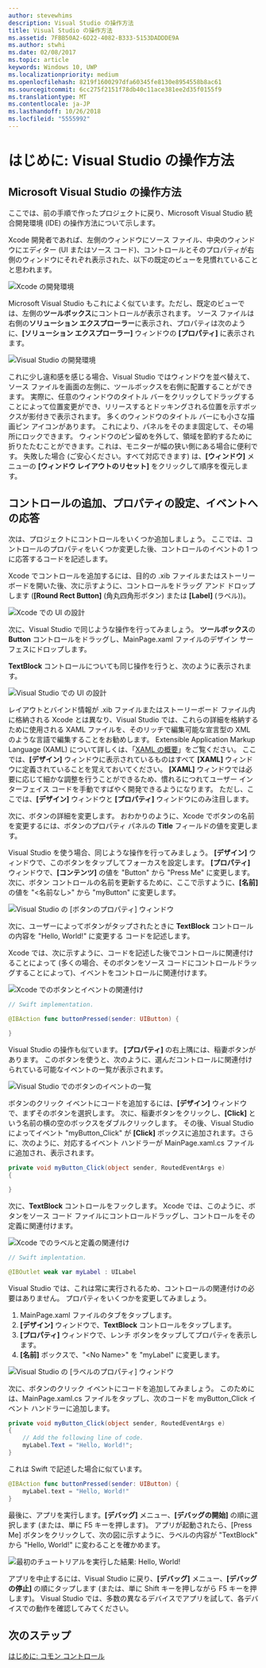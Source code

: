 ```yaml
---
author: stevewhims
description: Visual Studio の操作方法
title: Visual Studio の操作方法
ms.assetid: 7FBB50A2-6D22-4082-B333-5153DADDDE9A
ms.author: stwhi
ms.date: 02/08/2017
ms.topic: article
keywords: Windows 10, UWP
ms.localizationpriority: medium
ms.openlocfilehash: 8219f1600297dfa60345fe8130e8954558b8ac61
ms.sourcegitcommit: 6cc275f2151f78db40c11ace381ee2d35f0155f9
ms.translationtype: MT
ms.contentlocale: ja-JP
ms.lasthandoff: 10/26/2018
ms.locfileid: "5555992"
---
```

# <a name="getting-started-getting-around-in-visual-studio"></a>はじめに: Visual Studio の操作方法


## <a name="getting-around-in-microsoft-visual-studio"></a>Microsoft Visual Studio の操作方法

ここでは、前の手順で作ったプロジェクトに戻り、Microsoft Visual Studio 統合開発環境 (IDE) の操作方法について示します。

Xcode 開発者であれば、左側のウィンドウにソース ファイル、中央のウィンドウにエディター (UI またはソース コード)、コントロールとそのプロパティが右側のウィンドウにそれぞれ表示された、以下の既定のビューを見慣れていることと思われます。

![Xcode の開発環境](images/ios-to-uwp/xcode-ide.png)

Microsoft Visual Studio もこれによく似ています。ただし、既定のビューでは、左側の**ツールボックス**にコントロールが表示されます。 ソース ファイルは右側の**ソリューション エクスプローラー**に表示され、プロパティは次のように、**[ソリューション エクスプローラー]** ウィンドウの **[プロパティ]** に表示されます。

![Visual Studio の開発環境](images/ios-to-uwp/vs-ide.png)

これに少し違和感を感じる場合、Visual Studio ではウィンドウを並べ替えて、ソース ファイルを画面の左側に、ツールボックスを右側に配置することができます。 実際に、任意のウィンドウのタイトル バーをクリックしてドラッグすることによって位置変更ができ、リリースするとドッキングされる位置を示すボックスが影付きで表示されます。 多くのウィンドウのタイトル バーにも小さな描画ピン アイコンがあります。 これにより、パネルをそのまま固定して、その場所にロックできます。 ウィンドウのピン留めを外して、領域を節約するために折りたたむことができます。これは、モニターが幅の狭い側にある場合に便利です。 失敗した場合 (ご安心ください。すべて対応できます) は、**[ウィンドウ]** メニューの **[ウィンドウ レイアウトのリセット]** をクリックして順序を復元します。

## <a name="adding-controls-setting-their-properties-and-responding-to-events"></a>コントロールの追加、プロパティの設定、イベントへの応答

次は、プロジェクトにコントロールをいくつか追加しましょう。 ここでは、コントロールのプロパティをいくつか変更した後、コントロールのイベントの 1 つに応答するコードを記述します。

Xcode でコントロールを追加するには、目的の .xib ファイルまたはストーリーボードを開いた後、次に示すように、コントロールをドラッグ アンド ドロップします (**[Round Rect Button]** (角丸四角形ボタン) または **[Label]** (ラベル))。

![Xcode での UI の設計](images/ios-to-uwp/xcode-add-button-label.png)

次に、Visual Studio で同じような操作を行ってみましょう。 **ツールボックス**の **Button** コントロールをドラッグし、MainPage.xaml ファイルのデザイン サーフェスにドロップします。

**TextBlock** コントロールについても同じ操作を行うと、次のように表示されます。

![Visual Studio での UI の設計](images/ios-to-uwp/vs-add-button-label.png)

レイアウトとバインド情報が .xib ファイルまたはストーリーボード ファイル内に格納される Xcode とは異なり、Visual Studio では、これらの詳細を格納するために使用される XAML ファイルを、そのリッチで編集可能な宣言型の XML のような言語で編集することをお勧めします。 Extensible Application Markup Language (XAML) について詳しくは、「[XAML の概要](https://msdn.microsoft.com/library/windows/apps/mt185595)」をご覧ください。 ここでは、**[デザイン]** ウィンドウに表示されているものはすべて **[XAML]** ウィンドウに定義されていることを覚えておいてください。 **[XAML]** ウィンドウでは必要に応じて細かな調整を行うことができるため、慣れるにつれてユーザー インターフェイス コードを手動ですばやく開発できるようになります。 ただし、ここでは、**[デザイン]** ウィンドウと **[プロパティ]** ウィンドウにのみ注目します。

次に、ボタンの詳細を変更します。 おわかりのように、Xcode でボタンの名前を変更するには、ボタンのプロパティ パネルの **Title** フィールドの値を変更します。

Visual Studio を使う場合、同じような操作を行ってみましょう。 **[デザイン]** ウィンドウで、このボタンをタップしてフォーカスを設定します。 **[プロパティ]** ウィンドウで、**[コンテンツ]** の値を "Button" から "Press Me" に変更します。 次に、ボタン コントロールの名前を更新するために、ここで示すように、**[名前]** の値を "&lt;名前なし&gt;" から "myButton" に変更します。

![Visual Studio の [ボタンのプロパティ] ウィンドウ](images/ios-to-uwp/vs-button-properties.png)

次に、ユーザーによってボタンがタップされたときに **TextBlock** コントロールの内容を "Hello, World!" に変更する コードを記述します。

Xcode では、次に示すように、コードを記述した後でコントロールに関連付けることによって (多くの場合、そのボタンをソース コードにコントロールドラッグすることによって)、イベントをコントロールに関連付けます。

![Xcode でのボタンとイベントの関連付け](images/ios-to-uwp/xcode-add-button-event.png)

```swift
// Swift implementation.

@IBAction func buttonPressed(sender: UIButton) {
    
}
```

Visual Studio の操作も似ています。 **[プロパティ]** の右上隅には、稲妻ボタンがあります。 このボタンを使うと、次のように、選んだコントロールに関連付けられている可能なイベントの一覧が表示されます。

![Visual Studio でのボタンのイベントの一覧](images/ios-to-uwp/vs-button-event.png)

ボタンのクリック イベントにコードを追加するには、**[デザイン]** ウィンドウで、まずそのボタンを選択します。 次に、稲妻ボタンをクリックし、**[Click]** という名前の横の空のボックスをダブルクリックします。 その後、Visual Studio によってイベント "myButton\_Click" が **[Click]** ボックスに追加されます。さらに、次のように、対応するイベント ハンドラーが MainPage.xaml.cs ファイルに追加され、表示されます。

```csharp
private void myButton_Click(object sender, RoutedEventArgs e)
{

}
```

次に、**TextBlock** コントロールをフックします。 Xcode では、このように、ボタンをソース コード ファイルにコントロールドラッグし、コントロールをその定義に関連付けます。

![Xcode でのラベルと定義の関連付け](images/ios-to-uwp/xcode-add-button-reference.png)

```swift
// Swift implentation.

@IBOutlet weak var myLabel : UILabel
```

Visual Studio では、これは常に実行されるため、コントロールの関連付けの必要はありません。 プロパティをいくつかを変更してみましょう。

1.  MainPage.xaml ファイルのタブをタップします。
2.  **[デザイン]** ウィンドウで、**TextBlock** コントロールをタップします。
3.  **[プロパティ]** ウィンドウで、レンチ ボタンをタップしてプロパティを表示します。
4.  **[名前]** ボックスで、"&lt;No Name&gt;" を "myLabel" に変更します。

![Visual Studio の [ラベルのプロパティ] ウィンドウ](images/ios-to-uwp/vs-label-properties.png)

次に、ボタンのクリック イベントにコードを追加してみましょう。 このためには、MainPage.xaml.cs ファイルをタップし、次のコードを myButton\_Click イベント ハンドラーに追加します。

```csharp
private void myButton_Click(object sender, RoutedEventArgs e)
{
    // Add the following line of code.    
    myLabel.Text = "Hello, World!";
}
```

これは Swift で記述した場合に似ています。

```swift
@IBAction func buttonPressed(sender: UIButton) {
    myLabel.text = "Hello, World!"
}
```

最後に、アプリを実行します。**[デバッグ]** メニュー、**[デバッグの開始]** の順に選択します (または、単に F5 キーを押します)。 アプリが起動されたら、[Press Me] ボタンをクリックして、次の図に示すように、ラベルの内容が "TextBlock" から "Hello, World!" に変わることを確かめます。

![最初のチュートリアルを実行した結果: Hello, World!](images/ios-to-uwp/vs-hello-world.png)

アプリを中止するには、Visual Studio に戻り、**[デバッグ]** メニュー、**[デバッグの停止]** の順にタップします (または、単に Shift キーを押しながら F5 キーを押します)。 Visual Studio では、多数の異なるデバイスでアプリを試して、各デバイスでの動作を確認してみてください。

## <a name="next-step"></a>次のステップ

[はじめに: コモン コントロール](getting-started-common-controls.md)

